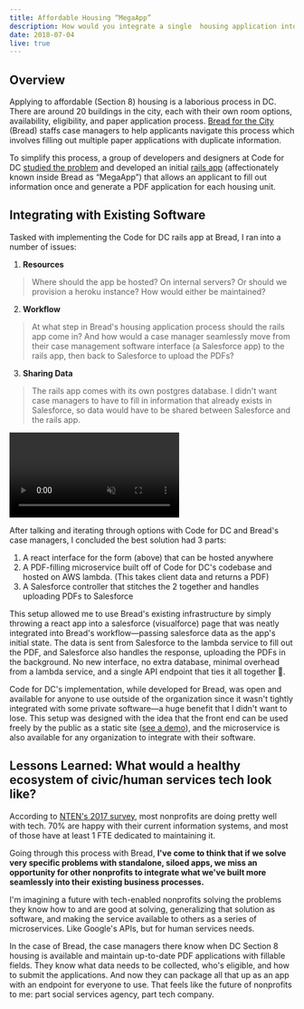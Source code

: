 ```yaml
---
title: Affordable Housing “MegaApp”
description: How would you integrate a single  housing application into an existing  nonprofit infrastructure?
date: 2018-07-04
live: true
---
```

## Overview

Applying to affordable (Section 8) housing is a laborious process in DC. There are around 20 buildings in the city, each with their own room options, availability, eligibility, and paper application process. [Bread for the City](http://breadforthecity.org) (Bread) staffs case managers to help applicants navigate this process which involves filling out multiple paper applications with duplicate information.

To simplify this process, a group of developers and designers at Code for DC <a href="http://sarahfathallah.com/district-housing/" target="\_blank">studied the problem</a> and developed an initial <a href="https://github.com/codefordc/districthousing" target="\_blank">rails app</a> (affectionately known inside Bread as “MegaApp”) that allows an applicant to fill out information once and generate a PDF application for each housing unit.

## Integrating with Existing Software

Tasked with implementing the Code for DC rails app at Bread, I ran into a number of issues:

1. **Resources**

> Where should the app be hosted? On internal servers? Or should we provision a heroku instance? How would either be maintained?

2. **Workflow**

> At what step in Bread's housing application process should the rails app come in? And how would a case manager seamlessly move from their case management software interface (a Salesforce app) to the rails app, then back to Salesforce to upload the PDFs?  

3. **Sharing Data**

> The rails app comes with its own postgres database. I didn't want case managers to have to fill in information that already exists in Salesforce, so data would have to be shared between Salesforce and the rails app.

<!-- Once to `POST` client information to the rails app, then again from the rails app to confirm and maybe even send back a PDF payload. -->

<video autoplay muted loop playsinline>
  <source src="/static/images/post-images/megaapp.webm" type="video/webm">
  <source src="/static/images/post-images/megaapp.mp4" type="video/mp4">
  <source src="/static/images/post-images/megaapp.ogg" type="video/ogg">
</video>

After talking and iterating through options with Code for DC and Bread's case managers, I concluded the best solution had 3 parts:

1. A react interface for the form (above) that can be hosted anywhere
2. A PDF-filling microservice built off of Code for DC's codebase and hosted on AWS lambda. (This takes client data and returns a PDF)
3. A Salesforce controller that stitches the 2 together and handles uploading PDFs to Salesforce

This setup allowed me to use Bread's existing infrastructure by simply throwing a react app into a salesforce (visualforce) page that was neatly integrated into Bread's workflow&mdash;passing salesforce data as the app's initial state. The data is sent from Salesforce to the lambda service to fill out the PDF, and Salesforce also handles the response, uploading the PDFs in the background. No new interface, no extra database, minimal overhead from a lambda service, and a single API endpoint that ties it all together 👐.

Code for DC's implementation, while developed for Bread, was open and available for anyone to use outside of the organization since it wasn't tightly integrated with some private software&mdash;a huge benefit that I didn't want to lose. This setup was designed with the idea that the front end can be used freely by the public as a static site ([see a demo](https://lomaxrx.github.io/districthousing-force/)), and the microservice is also available for any organization to integrate with their software.

## Lessons Learned: What would a healthy ecosystem of civic/human services tech look like?  

According to [NTEN's 2017 survey](https://www.nten.org/wp-content/uploads/2017/05/Staffing_Report2016_v13.pdf), most nonprofits are doing pretty well with tech. 70% are happy with their current information systems, and most of those have at least 1 FTE dedicated to maintaining it.

Going through this process with Bread, **I've come to think that if we solve very specific problems with standalone, siloed apps, we miss an opportunity for other nonprofits to integrate what we've built more seamlessly into their existing business processes.**

I'm imagining a future with tech-enabled nonprofits solving the problems they know how to and are good at solving, generalizing that solution as software, and making the service available to others as a series of microservices. Like Google's APIs, but for human services needs.

In the case of Bread, the case managers there know when DC Section 8 housing is available and maintain up-to-date PDF applications with fillable fields. They know what data needs to be collected, who's eligible, and how to submit the applications. And now they can package all that up as an app with an endpoint for everyone to use. That feels like the future of nonprofits to me: part social services agency, part tech company.  
